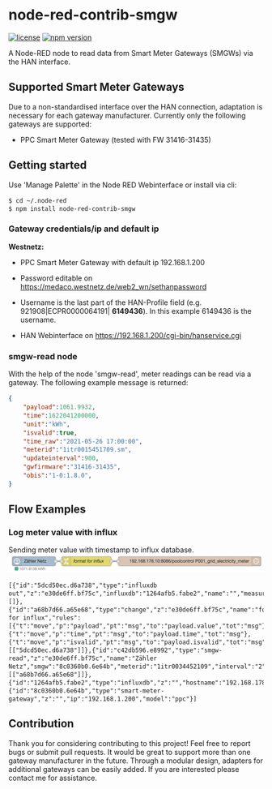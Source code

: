 # node-red-contrib-smgw
[![license](https://img.shields.io/github/license/mashape/apistatus.svg)](https://github.com/dadley/node-red-contrib-smgw)
[![npm version](https://badge.fury.io/js/node-red-contrib-smgw.svg)](https://badge.fury.io/js/node-red-contrib-smgw)

A Node-RED node to read data from Smart Meter Gateways (SMGWs) via the HAN interface. 

## Supported Smart Meter Gateways
Due to a non-standardised interface over the HAN connection, adaptation is necessary for each gateway manufacturer. Currently only the following gateways are supported:
- PPC Smart Meter Gateway (tested with FW 31416-31435)

## Getting started
Use 'Manage Palette' in the Node RED Webinterface or install via cli: 

```
$ cd ~/.node-red
$ npm install node-red-contrib-smgw
```

### Gateway credentials/ip and default ip
**Westnetz:** 
- PPC Smart Meter Gateway with default ip 192.168.1.200
- Password editable on https://medaco.westnetz.de/web2_wn/sethanpassword
- Username is the last part of the HAN-Profile field (e.g. 921908|ECPR0000064191| **6149436**). In this example 6149436 is the username.

- HAN Webinterface on https://192.168.1.200/cgi-bin/hanservice.cgi


### smgw-read node
With the help of the node 'smgw-read', meter readings can be read via a gateway. The following example message is returned:
```json
{
    "payload":1061.9932,
    "time":1622041200000,
    "unit":"kWh",
    "isvalid":true,
    "time_raw":"2021-05-26 17:00:00",
    "meterid":"1itr0015451709.sm",
    "updateinterval":900,
    "gwfirmware":"31416-31435",
    "obis":"1-0:1.8.0",
}
```

## Flow Examples

### Log meter value with influx
Sending meter value with timestamp to influx database.
![Screenshot Influx smart meter gateway example](https://github.com/dadley/node-red-contrib-smgw/blob/main/docs/images/influx-smart-meter-example.png?raw=true)
```
[{"id":"5dcd50ec.d6a738","type":"influxdb out","z":"e30de6ff.bf75c","influxdb":"1264afb5.fabe2","name":"","measurement":"P001_grid_electricity_meter","precision":"ms","retentionPolicy":"","x":756,"y":148,"wires":[]},{"id":"a68b7d66.a65e68","type":"change","z":"e30de6ff.bf75c","name":"format for influx","rules":[{"t":"move","p":"payload","pt":"msg","to":"payload.value","tot":"msg"},{"t":"move","p":"time","pt":"msg","to":"payload.time","tot":"msg"},{"t":"move","p":"isvalid","pt":"msg","to":"payload.isvalid","tot":"msg"}],"action":"","property":"","from":"","to":"","reg":false,"x":424,"y":148,"wires":[["5dcd50ec.d6a738"]]},{"id":"c42db596.e8992","type":"smgw-read","z":"e30de6ff.bf75c","name":"Zähler Netz","smgw":"8c0360b0.6e64b","meterid":"1itr0034452109","interval":"2","x":255,"y":148,"wires":[["a68b7d66.a65e68"]]},{"id":"1264afb5.fabe2","type":"influxdb","z":"","hostname":"192.168.178.10","port":"8080","protocol":"http","database":"exampledb","name":"","usetls":false,"tls":""},{"id":"8c0360b0.6e64b","type":"smart-meter-gateway","z":"","ip":"192.168.1.200","model":"ppc"}]
```

## Contribution
Thank you for considering contributing to this project! Feel free to report bugs or submit pull requests. 
It would be great to support more than one gateway manufacturer in the future. Through a modular design, adapters for additional gateways can be easily added.  If you are interested please contact me for assistance.